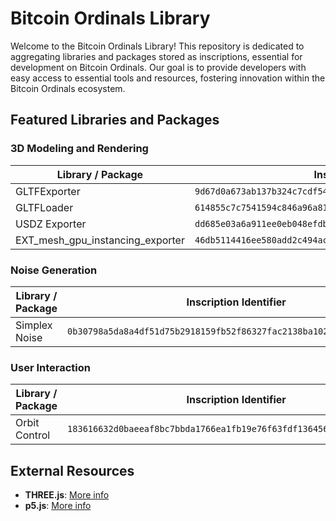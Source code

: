 # Bitcoin Ordinals Library

Welcome to the Bitcoin Ordinals Library! This repository is dedicated to aggregating libraries and packages stored as inscriptions, essential for development on Bitcoin Ordinals. Our goal is to provide developers with easy access to essential tools and resources, fostering innovation within the Bitcoin Ordinals ecosystem.

## Featured Libraries and Packages

### 3D Modeling and Rendering

| Library / Package                    | Inscription Identifier                                     |
|--------------------------------------|------------------------------------------------------------|
| GLTFExporter                         | `9d67d0a673ab137b324c7cdf54502e4cdfe556dab2843d29a90b1e3ac61bab31i0` |
| GLTFLoader                           | `614855c7c7541594c846a96a81db7bcedaff2831711e3b89670aba4c2fefb404i0` |
| USDZ Exporter                        | `dd685e03a6a911ee0eb048efdbce01be4d7d9ef86adfd5850d0131037c75ba99i0` |
| EXT_mesh_gpu_instancing_exporter     | `46db5114416ee580add2c494ac475e40e363e8616d174eef7a0e4101c681b78bi0` |

### Noise Generation

| Library / Package   | Inscription Identifier                              |
|---------------------|----------------------------------------------------|
| Simplex Noise       | `0b30798a5da8a4df51d75b2918159fb52f86327fac2138ba1022213fedf71564i0` |

### User Interaction

| Library / Package   | Inscription Identifier                              |
|---------------------|----------------------------------------------------|
| Orbit Control       | `183616632d0baeeaf8bc7bbda1766ea1fb19e76f63fdf136456e075bf19ed08di0` |

## External Resources

- **THREE.js**: [More info](https://github.com/metagood/OCM-Dimensions)
- **p5.js**: [More info](https://github.com/metagood/OCM-Dimensions)
